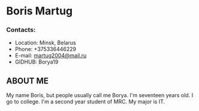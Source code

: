 # Boris Martug

### Contacts:

- Location: Minsk, Belarus
- Phone: +375336446229
- E-mail: martug2004@mail.ru
- GIDHUB: Borya19

## ABOUT ME

My name Boris, but people usually call me Borya.
I'm seventeen years old. I go to college. I'm a second year student of MRC. My major is IT.

